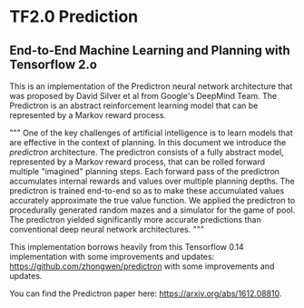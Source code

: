 # TF2.0 Prediction
## End-to-End Machine Learning and Planning with Tensorflow 2.o

This is an implementation of the Predictron neural network architecture that was proposed by David Silver et al from Google's DeepMind Team. The Predictron is an abstract reinforcement learning model that can be represented by a Markov reward process.

"""
One of the key challenges of artificial intelligence is to learn models that are effective in the context of planning. In this document we introduce the *predictron* architecture. The predictron consists of a fully abstract model, represented by a Markov reward process, that can be rolled forward multiple "imagined" planning steps. Each forward pass of the predictron accumulates internal rewards and values over multiple planning depths. The predictron is trained end-to-end so as to make these accumulated values accurately approximate the true value function. We applied the predictron to procedurally generated random mazes and a simulator for the game of pool. The predictron yielded significantly more accurate predictions than conventional deep neural network architectures.
"""

This implementation borrows heavily from this Tensorflow 0.14 implementation with some improvements and updates: https://github.com/zhongwen/predictron with some improvements and updates. 

You can find the Predictron paper here: https://arxiv.org/abs/1612.08810.